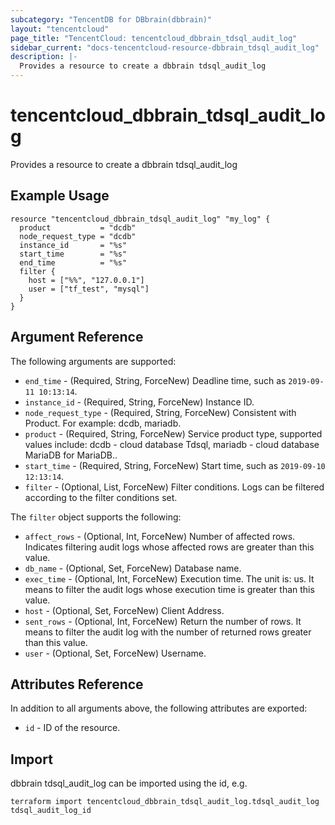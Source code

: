```yaml
---
subcategory: "TencentDB for DBbrain(dbbrain)"
layout: "tencentcloud"
page_title: "TencentCloud: tencentcloud_dbbrain_tdsql_audit_log"
sidebar_current: "docs-tencentcloud-resource-dbbrain_tdsql_audit_log"
description: |-
  Provides a resource to create a dbbrain tdsql_audit_log
---
```


# tencentcloud_dbbrain_tdsql_audit_log

Provides a resource to create a dbbrain tdsql_audit_log

## Example Usage

```hcl
resource "tencentcloud_dbbrain_tdsql_audit_log" "my_log" {
  product           = "dcdb"
  node_request_type = "dcdb"
  instance_id       = "%s"
  start_time        = "%s"
  end_time          = "%s"
  filter {
    host = ["%%", "127.0.0.1"]
    user = ["tf_test", "mysql"]
  }
}
```

## Argument Reference

The following arguments are supported:

* `end_time` - (Required, String, ForceNew) Deadline time, such as `2019-09-11 10:13:14`.
* `instance_id` - (Required, String, ForceNew) Instance ID.
* `node_request_type` - (Required, String, ForceNew) Consistent with Product. For example: dcdb, mariadb.
* `product` - (Required, String, ForceNew) Service product type, supported values include: dcdb - cloud database Tdsql, mariadb - cloud database MariaDB for MariaDB..
* `start_time` - (Required, String, ForceNew) Start time, such as `2019-09-10 12:13:14`.
* `filter` - (Optional, List, ForceNew) Filter conditions. Logs can be filtered according to the filter conditions set.

The `filter` object supports the following:

* `affect_rows` - (Optional, Int, ForceNew) Number of affected rows. Indicates filtering audit logs whose affected rows are greater than this value.
* `db_name` - (Optional, Set, ForceNew) Database name.
* `exec_time` - (Optional, Int, ForceNew) Execution time. The unit is: us. It means to filter the audit logs whose execution time is greater than this value.
* `host` - (Optional, Set, ForceNew) Client Address.
* `sent_rows` - (Optional, Int, ForceNew) Return the number of rows. It means to filter the audit log with the number of returned rows greater than this value.
* `user` - (Optional, Set, ForceNew) Username.

## Attributes Reference

In addition to all arguments above, the following attributes are exported:

* `id` - ID of the resource.



## Import

dbbrain tdsql_audit_log can be imported using the id, e.g.

```
terraform import tencentcloud_dbbrain_tdsql_audit_log.tdsql_audit_log tdsql_audit_log_id
```


